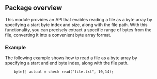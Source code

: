 ## Package overview

This module provides an API that enables reading a file as a byte array by specifying a start byte index and size, along with the file path. With this functionality, you can precisely extract a specific range of bytes from the file, converting it into a convenient byte array format.

### Example

The following example shows how to read a file as a byte array by specifying a start and end byte index, along with the file path.

```ballerina
    byte[] actual = check read("file.txt", 10,14);
```